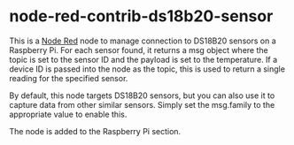 # node-red-contrib-ds18b20-sensor
This is a [Node Red](http://nodered.org/) node to manage connection to DS18B20 sensors on a Raspberry Pi. For each sensor found, it returns a msg object where the topic is set to the sensor ID and the payload is set to the temperature. If a device ID is passed into the node as the topic, this is used to return a single reading for the specified sensor.

By default, this node targets DS18B20 sensors, but you can also use it to 
capture data from other similar sensors. Simply set the msg.family to the
appropriate value to enable this.

The node is added to the Raspberry Pi section.
